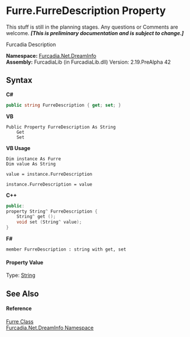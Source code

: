 # Furre.FurreDescription Property 
This stuff is still in the planning stages. Any questions or Comments are welcome. _**\[This is preliminary documentation and is subject to change.\]**_

Furcadia Description

**Namespace:**&nbsp;<a href="N_Furcadia_Net_DreamInfo">Furcadia.Net.DreamInfo</a><br />**Assembly:**&nbsp;FurcadiaLib (in FurcadiaLib.dll) Version: 2.19.PreAlpha 42

## Syntax

**C#**<br />
``` C#
public string FurreDescription { get; set; }
```

**VB**<br />
``` VB
Public Property FurreDescription As String
	Get
	Set
```

**VB Usage**<br />
``` VB Usage
Dim instance As Furre
Dim value As String

value = instance.FurreDescription

instance.FurreDescription = value
```

**C++**<br />
``` C++
public:
property String^ FurreDescription {
	String^ get ();
	void set (String^ value);
}
```

**F#**<br />
``` F#
member FurreDescription : string with get, set

```


#### Property Value
Type: <a href="http://msdn2.microsoft.com/en-us/library/s1wwdcbf" target="_blank">String</a>

## See Also


#### Reference
<a href="T_Furcadia_Net_DreamInfo_Furre">Furre Class</a><br /><a href="N_Furcadia_Net_DreamInfo">Furcadia.Net.DreamInfo Namespace</a><br />